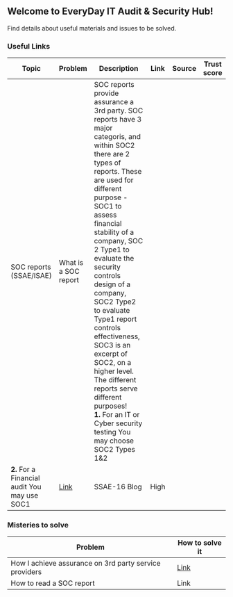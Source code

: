 ## Welcome to EveryDay IT Audit & Security Hub!

Find details about useful materials and issues to be solved.

### Useful Links

|Topic|Problem|Description|Link|Source|Trust score|
|---|---|---|---|---|---|
|SOC reports (SSAE/ISAE)|What is a SOC report|SOC reports provide assurance a 3rd party. SOC reports have 3 major categoris, and within SOC2 there are 2 types of reports. These are used for different purpose - SOC1 to assess financial stability of a company, SOC 2 Type1 to evaluate the security controls design of a company, SOC2 Type2 to evaluate Type1 report controls effectiveness, SOC3 is an excerpt of SOC2, on a higher level. The different reports serve different purposes!<br>**1.** For an IT or Cyber security testing You may choose SOC2 Types 1&2
**2.** For a Financial audit You may use SOC1</br>|[Link](https://www.ssae-16.com/soc-1/)|SSAE-16 Blog|High|

### Misteries to solve

|Problem|How to solve it|
|---|---|
|How I achieve assurance on 3rd party service providers|[Link](misteries/how_to_read_a_soc.md)|
|How to read a SOC report|Link|
